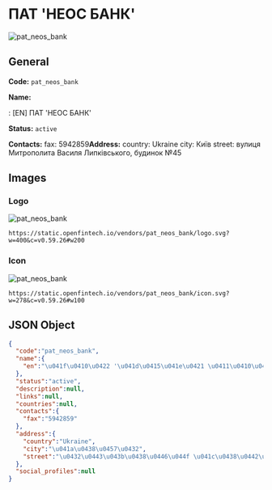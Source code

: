 
# ПАТ 'НЕОС БАНК' 
![pat_neos_bank](https://static.openfintech.io/vendors/pat_neos_bank/logo.svg?w=400&c=v0.59.26#w200)  

## General 
 
**Code:** `pat_neos_bank` 
 
**Name:** 
 
:	[EN] ПАТ 'НЕОС БАНК' 
 
**Status:** `active` 
 
**Contacts:** 
fax: 5942859**Address:** 
country: Ukraine 
city: Київ 
street: вулиця Митрополита Василя Липківського, будинок №45 

## Images 

### Logo 
 
![pat_neos_bank](https://static.openfintech.io/vendors/pat_neos_bank/logo.svg?w=400&c=v0.59.26#w200)  

```
https://static.openfintech.io/vendors/pat_neos_bank/logo.svg?w=400&c=v0.59.26#w200
```  

### Icon 
 
![pat_neos_bank](https://static.openfintech.io/vendors/pat_neos_bank/icon.svg?w=278&c=v0.59.26#w100)  

```
https://static.openfintech.io/vendors/pat_neos_bank/icon.svg?w=278&c=v0.59.26#w100
```  

## JSON Object 

```json
{
  "code":"pat_neos_bank",
  "name":{
    "en":"\u041f\u0410\u0422 '\u041d\u0415\u041e\u0421 \u0411\u0410\u041d\u041a'"
  },
  "status":"active",
  "description":null,
  "links":null,
  "countries":null,
  "contacts":{
    "fax":"5942859"
  },
  "address":{
    "country":"Ukraine",
    "city":"\u041a\u0438\u0457\u0432",
    "street":"\u0432\u0443\u043b\u0438\u0446\u044f \u041c\u0438\u0442\u0440\u043e\u043f\u043e\u043b\u0438\u0442\u0430 \u0412\u0430\u0441\u0438\u043b\u044f \u041b\u0438\u043f\u043a\u0456\u0432\u0441\u044c\u043a\u043e\u0433\u043e, \u0431\u0443\u0434\u0438\u043d\u043e\u043a \u211645"
  },
  "social_profiles":null
}
```  

